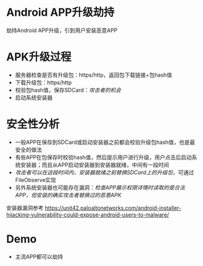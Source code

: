 # Android APP升级劫持
劫持Android APP升级，引到用户安装恶意APP

# APK升级过程
- 服务器检查是否有升级包：https/http，返回包下载链接+包hash值
- 下载升级包：https/http
- 校验包hash值，保存SDCard：*攻击者的机会*
- 启动系统安装器

# 安全性分析
- 一般APP在保存到SDCard或启动安装器之前都会校验升级包hash值，也是最安全的做法
- 有些APP在包保存时校验hash值，然后提示用户进行升级，用户点击后启动系统安装器；而且从APP启动安装器到安装器就绪，中间有一段时间
- *攻击者可以在这段时间内，安装器就绪之前替换SDCard上的升级包*，可通过FileObserve实现
- 另外系统安装器也可能存在漏洞：*检查APP展示权限详情时读取的是合法APP，但安装的确实攻击者替换过的恶意APK*

安装器漏洞参考 https://unit42.paloaltonetworks.com/android-installer-hijacking-vulnerability-could-expose-android-users-to-malware/

# Demo
- 主流APP都可以劫持
